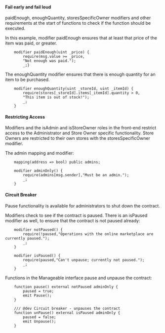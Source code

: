 #### Fail early and fail loud

paidEnough, enoughQuantity, storesSpecificOwner modifiers and other requirements at the start of functions to check if the function should be executed.

In this example, modifier paidEnough ensures that at least that price of the item was paid, or greater.
```
    modifier paidEnough(uint _price) { 
        require(msg.value >= _price,
        "Not enough was paid."); 
        _;}
```

The enoughQuantity modifier ensures that there is enough quantity for an item to be purchased.
```
    modifier enoughQuantity(uint _storeId, uint _itemId) {
        require(stores[_storeId].items[_itemId].quantity > 0,
        "This item is out of stock!");
        _;
    }
```

#### Restricting Access

Modifiers and the isAdmin and isStoreOwner roles in the front-end restrict access to the Administrator and Store Owner specific functionality. Store Owners are restricted to their own stores with the storesSpecificOwner modifier.

The admin mapping and modifier:
```
    mapping(address => bool) public admins;

    modifier adminOnly() {
        require(admins[msg.sender],"Must be an admin.");
        _;
    }
```

#### Circuit Breaker
Pause functionality is available for administrators to shut down the contract.

Modifiers check to see if the contract is paused. There is an isPaused modifier as well, to ensure that the contract is not paused already:
```
    modifier notPaused() {
        require(!paused,"Operations with the online marketplace are currently paused.");
        _;
    }

    modifier isPaused() {
        require(paused,"Can't unpause; currently not paused.");
        _;
    }
```

Functions in the Manageable interface pause and unpause the contract:
```
    function pause() external notPaused adminOnly {
        paused = true;
        emit Pause();
    }

    /// @dev Circuit breaker - unpauses the contract
    function unPause() external isPaused adminOnly {
        paused = false;
        emit Unpause();
    }
```